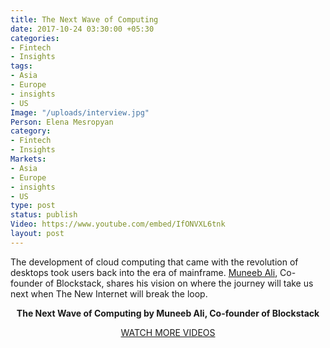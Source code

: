```yaml
---
title: The Next Wave of Computing
date: 2017-10-24 03:30:00 +05:30
categories:
- Fintech
- Insights
tags:
- Asia
- Europe
- insights
- US
Image: "/uploads/interview.jpg"
Person: Elena Mesropyan
category:
- Fintech
- Insights
Markets:
- Asia
- Europe
- insights
- US
type: post
status: publish
Video: https://www.youtube.com/embed/IfONVXL6tnk
layout: post
---
```


<p>The development of cloud computing that came with the revolution of desktops took users back into the era of mainframe. <a href="https://www.linkedin.com/in/muneebali/">Muneeb Ali</a>, Co-founder of Blockstack, shares his vision on where the journey will take us next when The New Internet will break the loop.</p>
<div align="center"></div>
<p style="text-align: center;"><strong>The Next Wave of Computing by Muneeb Ali, Co-founder of Blockstack</strong></p>
<p style="text-align: center;"><a href="https://letstalkpayments.com/?s=VIDEO">WATCH MORE VIDEOS</a></p>
